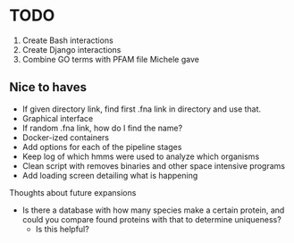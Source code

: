 <h1> TODO </h1>

1. Create Bash interactions
2. Create Django interactions
3. Combine GO terms with PFAM file Michele gave


<h2> Nice to haves </h2>

- If given directory link, find first .fna link in directory and use that.
- Graphical interface
- If random .fna link, how do I find the name?
- Docker-ized containers
- Add options for each of the pipeline stages
- Keep log of which hmms were used to analyze which organisms
- Clean script with removes binaries and other space intensive programs
- Add loading screen detailing what is happening


Thoughts about future expansions
- Is there a database with how many species make a certain protein, and could you compare found proteins with that to determine uniqueness?
    - Is this helpful?
